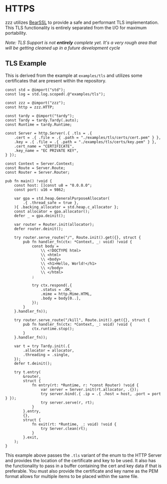 # HTTPS
zzz utilizes [BearSSL](https://bearssl.org/) to provide a safe and performant TLS implementation. This TLS functionality is entirely separated from the I/O for maximum portability.

*Note: TLS Support is not **entirely** complete yet. It's a very rough area that will be getting cleaned up in a future development cycle*

## TLS Example
This is derived from the example at `examples/tls` and utilizes some certificates that are present within the repository.
```zig
const std = @import("std");
const log = std.log.scoped(.@"examples/tls");

const zzz = @import("zzz");
const http = zzz.HTTP;

const tardy = @import("tardy");
const Tardy = tardy.Tardy(.auto);
const Runtime = tardy.Runtime;

const Server = http.Server(.{ .tls = .{
    .cert = .{ .file = .{ .path = "./examples/tls/certs/cert.pem" } },
    .key = .{ .file = .{ .path = "./examples/tls/certs/key.pem" } },
    .cert_name = "CERTIFICATE",
    .key_name = "EC PRIVATE KEY",
} });

const Context = Server.Context;
const Route = Server.Route;
const Router = Server.Router;

pub fn main() !void {
    const host: []const u8 = "0.0.0.0";
    const port: u16 = 9862;

    var gpa = std.heap.GeneralPurposeAllocator(
        .{ .thread_safe = true },
    ){ .backing_allocator = std.heap.c_allocator };
    const allocator = gpa.allocator();
    defer _ = gpa.deinit();

    var router = Router.init(allocator);
    defer router.deinit();

    try router.serve_route("/", Route.init().get({}, struct {
        pub fn handler_fn(ctx: *Context, _: void) !void {
            const body =
                \\ <!DOCTYPE html>
                \\ <html>
                \\ <body>
                \\ <h1>Hello, World!</h1>
                \\ </body>
                \\ </html>
            ;

            try ctx.respond(.{
                .status = .OK,
                .mime = http.Mime.HTML,
                .body = body[0..],
            });
        }
    }.handler_fn));

    try router.serve_route("/kill", Route.init().get({}, struct {
        pub fn handler_fn(ctx: *Context, _: void) !void {
            ctx.runtime.stop();
        }
    }.handler_fn));

    var t = try Tardy.init(.{
        .allocator = allocator,
        .threading = .single,
    });
    defer t.deinit();

    try t.entry(
        &router,
        struct {
            fn entry(rt: *Runtime, r: *const Router) !void {
                var server = Server.init(rt.allocator, .{});
                try server.bind(.{ .ip = .{ .host = host, .port = port } });
                try server.serve(r, rt);
            }
        }.entry,
        {},
        struct {
            fn exit(rt: *Runtime, _: void) !void {
                try Server.clean(rt);
            }
        }.exit,
    );
}
```
This example above passes the `.tls` variant of the enum to the HTTP Server and provides the location of the certificate and key to be used. It also has the functionality to pass in a buffer containing the cert and key data if that is preferable. You must also provide the certificate and key name as the PEM format allows for multiple items to be placed within the same file.

